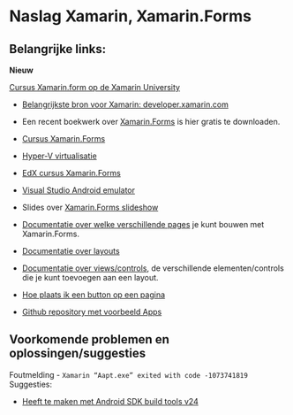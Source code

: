 # Naslag Xamarin, Xamarin.Forms

## Belangrijke links:

__Nieuw__

<a href="https://university.xamarin.com/classes/track/xamarin-forms">Cursus Xamarin.form op de Xamarin University</a>

- [Belangrijkste bron voor Xamarin: developer.xamarin.com](https://developer.xamarin.com/) 

- Een recent boekwerk over [Xamarin.Forms](https://developer.xamarin.com/guides/xamarin-forms/creating-mobile-apps-xamarin-forms/) is hier gratis te downloaden. 

- [Cursus Xamarin.Forms](https://elo.kw1c.nl/CMS/Studie/811%20ICT-Academie/811%20VakkenInhoud/%5BB.29%20INFi%5D%20Informatica%20instructie/25187%20%20%20Applicatie-%20en%20mediaontwikkelaar/Periode%2009/Productie/xamarinforms/index.html)

- [Hyper-V virtualisatie](https://msdn.microsoft.com/nl-nl/virtualization/hyperv_on_windows/quick_start/walkthrough_install)

- [EdX cursus Xamarin.Forms](https://courses.edx.org/courses/course-v1:Microsoft+DEV215x+1T2016/info)

- [Visual Studio Android emulator](https://www.visualstudio.com/vs/msft-android-emulator/)
 
- Slides over [Xamarin.Forms slideshow](https://elo.kw1c.nl/CMS/Studie/811%20ICT-Academie/811%20VakkenInhoud/%5BB.29%20INFi%5D%20Informatica%20instructie/25187%20%C2%A0%20Applicatie-%20en%20mediaontwikkelaar/Periode%2009/Productie/xamarinforms/parts/slides.pdf)
 
- [Documentatie over welke verschillende pages](https://developer.xamarin.com/guides/xamarin-forms/controls/pages/) je kunt bouwen met Xamarin.Forms.

- [Documentatie over layouts](https://developer.xamarin.com/guides/xamarin-forms/user-interface/controls/layouts/)

- [Documentatie over views/controls](https://developer.xamarin.com/guides/xamarin-forms/controls/views/), de verschillende elementen/controls die je kunt toevoegen aan een layout. 

 
- [Hoe plaats ik een button op een pagina](https://developer.xamarin.com/guides/xamarin-forms/controls/views/)

- [Github repository met voorbeeld Apps](https://github.com/xamarin/xamarin-forms-book-samples)

## Voorkomende problemen en oplossingen/suggesties

Foutmelding - ``Xamarin “Aapt.exe” exited with code -1073741819``
Suggesties:
- [Heeft te maken met Android SDK build tools v24](https://stackoverflow.com/a/38054142/4567430)
